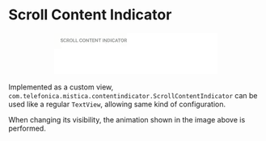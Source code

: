 # Scroll Content Indicator

<p align="center">
   <img src="../../../../../../../../doc/images/contentindicator/scroll_content_indicator.gif" />
</p>

Implemented as a custom view, `com.telefonica.mistica.contentindicator.ScrollContentIndicator` can be used like a regular `TextView`, allowing same kind of configuration.

When changing its visibility, the animation shown in the image above is performed.
